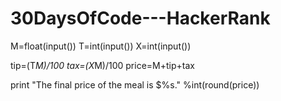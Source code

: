 # 30DaysOfCode---HackerRank

M=float(input())
T=int(input())
X=int(input())

tip=(T*M)/100 
tax=(X*M)/100 
price=M+tip+tax

print "The final price of the meal is $%s." %int(round(price))
